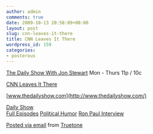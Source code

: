 ```yaml
---
author: admin
comments: true
date: 2009-10-13 20:58:09+00:00
layout: post
slug: cnn-leaves-it-there
title: CNN Leaves It There
wordpress_id: 159
categories:
- posterous
---
```


[The Daily Show With Jon Stewart](http://www.thedailyshow.com)
Mon - Thurs 11p / 10c

[CNN Leaves It There](http://www.thedailyshow.com/watch/mon-october-12-2009/cnn-leaves-it-there)

[www.thedailyshow.com](http://www.thedailyshow.com/)

[Daily Show  
Full Episodes](http://www.thedailyshow.com/full-episodes)
[Political Humor](http://www.indecisionforever.com)
[Ron Paul Interview](http://www.indecisionforever.com/2009/09/23/ron-paul-on-the-daily-show-tuesday-sept-29/)
     

 [Posted via email](http://posterous.com)   from [Truetone](http://truetone.posterous.com/cnn-leaves-it-there)  

 

